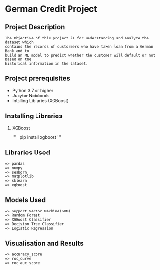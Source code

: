 # German Credit Project

## Project Description 

    The Objective of this project is for understanding and analyze the dataset which
    contains the records of custormers who have taken loan from a German Bank and to 
    build an ML model to predict whether the customer will default or not based on the 
    historical information in the dataset.


## Project prerequisites

- Python 3.7 or higher
- Jupyter Notebook
- Intalling Libraries (XGBoost)

## Installing Libraries

1. XGBoost

    '''
    ! pip install xgboost
    '''


## Libraries Used 

    => pandas
    => numpy
    => seaborn
    => matplotlib
    => sklearn
    => xgboost


## Models Used

    => Support Vector Machine(SVM)
    => Random Forest
    => XGBoost Classifier
    => Decision Tree Classifier
    => Logistic Regression


## Visualisation and Results 

    => accuracy_score
    => roc_curve
    => roc_auc_score


